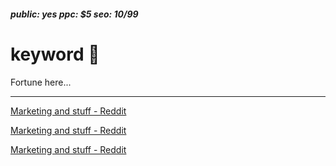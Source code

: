 ##### public: yes ppc: $5 seo: 10/99

# keyword 🏧

Fortune here...

----------

[Marketing and stuff - Reddit](http://www.reddit.com/r/marketing/)

[Marketing and stuff - Reddit](http://www.reddit.com/r/marketing/)

[Marketing and stuff - Reddit](http://www.reddit.com/r/marketing/)
